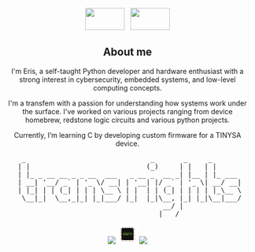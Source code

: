 <div align="center">
<p>
  <img src="https://upload.wikimedia.org/wikipedia/commons/thumb/b/b0/Transgender_Pride_flag.svg/2880px-Transgender_Pride_flag.svg.png" width="80" height="45" />
  &nbsp;
  <img src="https://upload.wikimedia.org/wikipedia/commons/thumb/6/60/Intersex-inclusive_pride_flag.svg/1024px-Intersex-inclusive_pride_flag.svg.png" width="80" height="45" />
</p>
  
<h2>About me</h2>

<p>
  I'm Eris, a self-taught Python developer and hardware enthusiast with a strong interest in cybersecurity, embedded systems, and low-level computing concepts.<br>
  
  I'm a transfem with a passion for understanding how systems work under the surface. I've worked on various projects ranging from device homebrew, redstone logic circuits and various python projects.<br>
  
  Currently, I’m learning C by developing custom firmware for a TINYSA device.<br>
</p>
<pre>
  _                              _       _     _       
 | |                            (_)     | |   | |      
 | |_ _ __ __ _ _ __  ___   _ __ _  __ _| |__ | |_ ___ 
 | __| '__/ _` | '_ \/ __| | '__| |/ _` | '_ \| __/ __|
 | |_| | | (_| | | | \__ \ | |  | | (_| | | | | |_\__ \
  \__|_|  \__,_|_| |_|___/ |_|  |_|\__, |_| |_|\__|___/
                                    __/ |              
                                   |___/               
</pre>
<p>
  <img src="https://upload.wikimedia.org/wikipedia/commons/thumb/c/c3/Python-logo-notext.svg/230px-Python-logo-notext.svg.png" width="40" />
  <img src="https://raw.githubusercontent.com/github/explore/e495457f5ff28c343f9e422f8e3cf80fd3e80890/topics/assembly/assembly.png" width="40" />
  <img src="https://upload.wikimedia.org/wikipedia/commons/thumb/6/61/HTML5_logo_and_wordmark.svg/1920px-HTML5_logo_and_wordmark.svg.png" width="40" />
</p>

</div>

